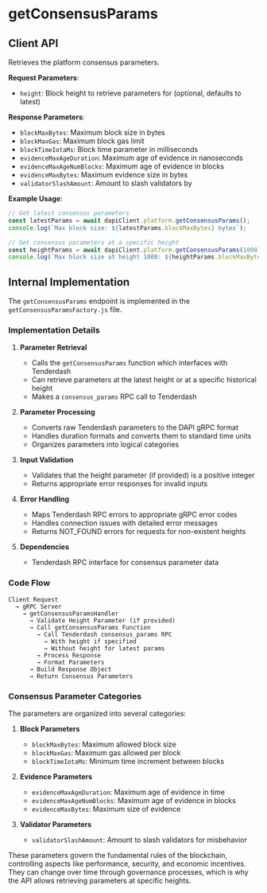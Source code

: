 # getConsensusParams

## Client API

Retrieves the platform consensus parameters.

**Request Parameters**:
- `height`: Block height to retrieve parameters for (optional, defaults to latest)

**Response Parameters**:
- `blockMaxBytes`: Maximum block size in bytes
- `blockMaxGas`: Maximum block gas limit
- `blockTimeIotaMs`: Block time parameter in milliseconds
- `evidenceMaxAgeDuration`: Maximum age of evidence in nanoseconds
- `evidenceMaxAgeNumBlocks`: Maximum age of evidence in blocks
- `evidenceMaxBytes`: Maximum evidence size in bytes
- `validatorSlashAmount`: Amount to slash validators by

**Example Usage**:
```javascript
// Get latest consensus parameters
const latestParams = await dapiClient.platform.getConsensusParams();
console.log(`Max block size: ${latestParams.blockMaxBytes} bytes`);

// Get consensus parameters at a specific height
const heightParams = await dapiClient.platform.getConsensusParams(1000);
console.log(`Max block size at height 1000: ${heightParams.blockMaxBytes} bytes`);
```

## Internal Implementation

The `getConsensusParams` endpoint is implemented in the `getConsensusParamsFactory.js` file.

### Implementation Details

1. **Parameter Retrieval**
   - Calls the `getConsensusParams` function which interfaces with Tenderdash
   - Can retrieve parameters at the latest height or at a specific historical height
   - Makes a `consensus_params` RPC call to Tenderdash

2. **Parameter Processing**
   - Converts raw Tenderdash parameters to the DAPI gRPC format
   - Handles duration formats and converts them to standard time units
   - Organizes parameters into logical categories

3. **Input Validation**
   - Validates that the height parameter (if provided) is a positive integer
   - Returns appropriate error responses for invalid inputs

4. **Error Handling**
   - Maps Tenderdash RPC errors to appropriate gRPC error codes
   - Handles connection issues with detailed error messages
   - Returns NOT_FOUND errors for requests for non-existent heights

5. **Dependencies**
   - Tenderdash RPC interface for consensus parameter data

### Code Flow

```
Client Request 
  → gRPC Server 
    → getConsensusParamsHandler 
      → Validate Height Parameter (if provided)
      → Call getConsensusParams Function
        → Call Tenderdash consensus_params RPC
          → With height if specified
          → Without height for latest params
        → Process Response
        → Format Parameters
      → Build Response Object
      → Return Consensus Parameters
```

### Consensus Parameter Categories

The parameters are organized into several categories:

1. **Block Parameters**
   - `blockMaxBytes`: Maximum allowed block size
   - `blockMaxGas`: Maximum gas allowed per block
   - `blockTimeIotaMs`: Minimum time increment between blocks

2. **Evidence Parameters**
   - `evidenceMaxAgeDuration`: Maximum age of evidence in time
   - `evidenceMaxAgeNumBlocks`: Maximum age of evidence in blocks
   - `evidenceMaxBytes`: Maximum size of evidence

3. **Validator Parameters**
   - `validatorSlashAmount`: Amount to slash validators for misbehavior

These parameters govern the fundamental rules of the blockchain, controlling aspects like performance, security, and economic incentives. They can change over time through governance processes, which is why the API allows retrieving parameters at specific heights.